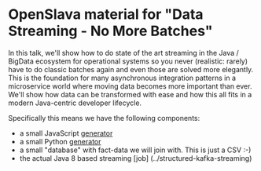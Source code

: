 # OpenSlava material for "Data Streaming - No More Batches"

In this talk, we'll show how to do state of the art streaming in the Java / BigData ecosystem for operational systems so you never (realistic: rarely) have to do classic batches again and even those are solved more elegantly. This is the foundation for many asynchronous integration patterns in a microservice world where moving data becomes more important than ever. We'll show how data can be transformed with ease and how this all fits in a modern Java-centric developer lifecycle.

Specifically this means we have the following components:

- a small JavaScript [generator](../generator-javascript/)
- a small Python [generator](../generator-python/)
- a small "database" with fact-data we will join with. This is just a CSV :-)
- the actual Java 8 based streaming [job] (../structured-kafka-streaming)
